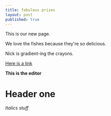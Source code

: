```yaml
---
title: fabulous prizes
layout: post
published: true
---
```

This is our new page.

We love the fishes because they're so delicious.

Nick is gradient-ing the crayons.

[Here is a link](http://pagoda-demo.herokuapp.com/admin/new?ptitle=fabulous+prizes)

**This is the editor**

# Header one

*Italics stuff*